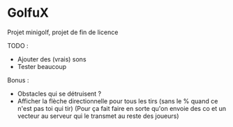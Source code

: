 # GolfuX
Projet minigolf, projet de fin de licence

TODO :
- Ajouter des (vrais) sons
- Tester beaucoup

Bonus :
- Obstacles qui se détruisent ?
- Afficher la flèche directionnelle pour tous les tirs (sans le % quand ce n'est pas toi qui tir) (Pour ça fait faire en sorte qu'on envoie des co et un vecteur au serveur qui le transmet au reste des joueurs)